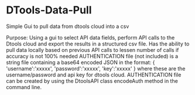# DTools-Data-Pull
 Simple Gui to pull data from dtools cloud into a csv

Purpose: Using a gui to select API data fields, perform API calls to
the Dtools cloud and export the results in a structured csv file.
Has the ability to pull data locally based on previous API calls to
lessen number of calls if accuracy is not 100% needed
AUTHENTICATION file (not included) is a string file containing a base64
encoded JSON in the format:
{
    'username':'xxxxx',
    'password':'xxxxx',
    'key':'xxxxx'
}
where these are the username/password and api key for dtools cloud.
AUTHENTICATION file can be created by using the DtoolsAPI class 
encodeAuth method in the command line.